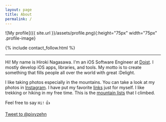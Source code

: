 ```yaml
---
layout: page
title: About
permalink: /
---
```


![My profile]({{ site.url }}/assets/profile.png){:height="75px" width="75px" .profile-image}

{% include contact_follow.html %}

<hr>

Hi! My name is Hiroki Nagasawa. I'm an iOS Software Engineer at [Doist](https://doist.com). I mostly develop iOS apps, libraries, and tools. My motto is to create something that fills people all over the world with great :Delight.

I like taking photos especially in the mountains. You can take a look at my photos in [Instagram](https://www.instagram.com/pixyzehn/). I have put my favorite [links](../links) just for myself. I like trekking or hiking in my free time. This is the [mountain lists](../mountain) that I climbed.

Feel free to say `Hi!` :+1:

<a href="https://twitter.com/intent/tweet?screen_name=pixyzehn" class="twitter-mention-button" data-size="large" data-text="Hi!" data-show-count="false">Tweet to @pixyzehn</a><script async src="//platform.twitter.com/widgets.js" charset="utf-8"></script>

